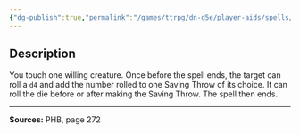 ```yaml
---
{"dg-publish":true,"permalink":"/games/ttrpg/dn-d5e/player-aids/spells/cantrips/resistance/","tags":["TTRPG/DND/5e","verbal","somatic","material","concentration","buff","Spell"],"noteIcon":""}
---
```



## Description
You touch one willing creature.
Once before the spell ends, the target can roll a `d4` and add the number rolled to one Saving Throw of its choice.
It can roll the die before or after making the Saving Throw.
The spell then ends.

---

**Sources:** PHB, page 272
